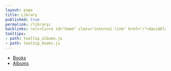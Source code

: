 ```yaml
---
layout: page
title: Library
published: true
permalink: /library/
backlinks: <ul><li><a id="home" class="internal-link" href="/">davidklaing.com</a></li></ul>
tooltips: 
- path: tooltip_albums.js
- path: tooltip_books.js
---
```


* <a id="books" class="internal-link" href="/books/">Books</a>
* <a id="albums" class="internal-link" href="/albums/">Albums</a>